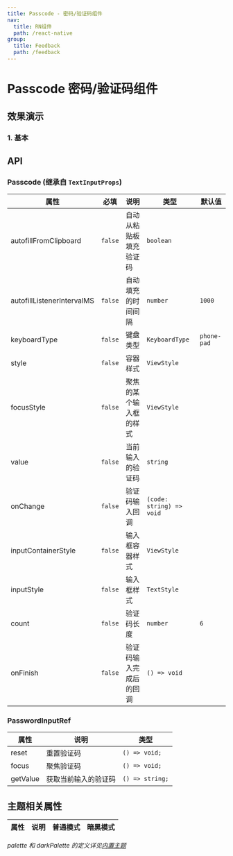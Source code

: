 ```yaml
---
title: Passcode - 密码/验证码组件
nav:
  title: RN组件
  path: /react-native
group:
  title: Feedback
  path: /feedback
---
```


# Passcode 密码/验证码组件

## 效果演示

### 1. 基本

## API

### Passcode (继承自 `TextInputProps`)

| 属性                       | 必填    | 说明                   | 类型                     | 默认值      |
| -------------------------- | ------- | ---------------------- | ------------------------ | ----------- |
| autofillFromClipboard      | `false` | 自动从粘贴板填充验证码 | `boolean`                |             |
| autofillListenerIntervalMS | `false` | 自动填充的时间间隔     | `number`                 | `1000`      |
| keyboardType               | `false` | 键盘类型               | `KeyboardType`           | `phone-pad` |
| style                      | `false` | 容器样式               | `ViewStyle`              |             |
| focusStyle                 | `false` | 聚焦的某个输入框的样式 | `ViewStyle`              |             |
| value                      | `false` | 当前输入的验证码       | `string`                 |             |
| onChange                   | `false` | 验证码输入回调         | `(code: string) => void` |             |
| inputContainerStyle        | `false` | 输入框容器样式         | `ViewStyle`              |             |
| inputStyle                 | `false` | 输入框样式             | `TextStyle`              |             |
| count                      | `false` | 验证码长度             | `number`                 | `6`         |
| onFinish                   | `false` | 验证码输入完成后的回调 | `() => void`             |             |

### PasswordInputRef

| 属性     | 说明                 | 类型            |
| -------- | -------------------- | --------------- |
| reset    | 重置验证码           | `() => void;`   |
| focus    | 聚焦验证码           | `() => void;`   |
| getValue | 获取当前输入的验证码 | `() => string;` |

## 主题相关属性

| 属性 | 说明 | 普通模式 | 暗黑模式 |
| ---- | ---- | -------- | -------- |

_palette 和 darkPalette 的定义详见[内置主题](/react-native/theme)_
